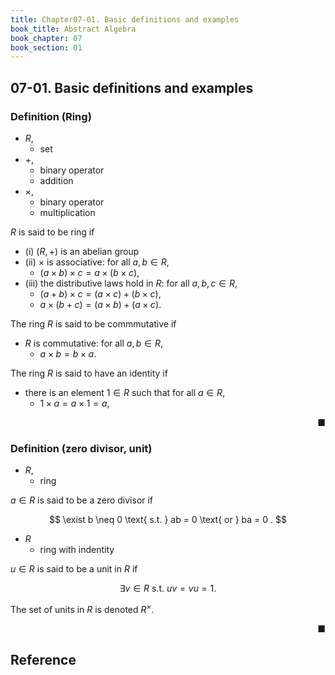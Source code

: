```yaml
---
title: Chapter07-01. Basic definitions and examples
book_title: Abstract Algebra
book_chapter: 07
book_section: 01
---
```


## 07-01. Basic definitions and examples

### Definition (Ring)
* $R$,
    * set
* $+$,
    * binary operator
    * addition
* $\times$,
    * binary operator
    * multiplication

$R$ is said to be ring if

* (i) $(R, +)$ is an abelian group
* (ii) $\times$ is associative: for all $a, b \in R$,
    * $(a \times b) \times c = a \times (b \times c)$,
* (iii) the distributive laws hold in $R$: for all $a, b, c \in R$,
    * $(a + b) \times c = (a \times c) + (b \times c)$,
    * $a \times (b + c) = (a \times b) + (a \times c)$.

The ring $R$ is said to be commmutative if 

* $R$ is commutative: for all $a, b \in R$,
    * $a \times b = b \times a$.

The ring $R$ is said to have an identity if

* there is an element $1 \in R$ such that for all $a \in R$,
    * $1 \times a = a \times 1 = a$,

<div class="end-of-statement" style="text-align: right">■</div>

### Definition (zero divisor, unit)
* $R$,
    * ring

$a \in R$ is said to be a zero divisor if 

$$
    \exist b \neq 0
    \text{ s.t. }
    ab = 0
    \text{ or }
    ba = 0
    .
$$

* $R$
    * ring with indentity

$u \in R$ is said to be a unit in $R$ if

$$
    \exists v \in R
    \text{ s.t. }
    uv = vu = 1
    .
$$

The set of units in $R$ is denoted $R^{\times}$.

<div class="end-of-statement" style="text-align: right">■</div>

## Reference
